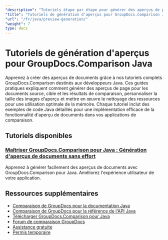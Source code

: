 ```yaml
---
"description": "Tutoriels étape par étape pour générer des aperçus de page pour les documents source, cible et résultants à l'aide de GroupDocs.Comparison pour Java."
"title": "Tutoriels de génération d'aperçus pour GroupDocs.Comparison Java"
"url": "/fr/java/preview-generation/"
"weight": 7
type: docs
---
```

# Tutoriels de génération d'aperçus pour GroupDocs.Comparison Java

Apprenez à créer des aperçus de documents grâce à nos tutoriels complets GroupDocs.Comparison destinés aux développeurs Java. Ces guides pratiques expliquent comment générer des aperçus de page pour les documents source, cible et les résultats de comparaison, personnaliser la taille des images d'aperçu et mettre en œuvre le nettoyage des ressources pour une utilisation optimale de la mémoire. Chaque tutoriel inclut des exemples de code Java détaillés pour une implémentation efficace de la fonctionnalité d'aperçu de documents dans vos applications de comparaison.

## Tutoriels disponibles

### [Maîtriser GroupDocs.Comparison pour Java : Génération d'aperçus de documents sans effort](./groupdocs-comparison-java-generate-previews/)
Apprenez à générer facilement des aperçus de documents avec GroupDocs.Comparison pour Java. Améliorez l'expérience utilisateur de votre application.

## Ressources supplémentaires

- [Comparaison de GroupDocs pour la documentation Java](https://docs.groupdocs.com/comparison/java/)
- [Comparaison de GroupDocs pour la référence de l'API Java](https://reference.groupdocs.com/comparison/java/)
- [Télécharger GroupDocs.Comparison pour Java](https://releases.groupdocs.com/comparison/java/)
- [Forum de comparaison GroupDocs](https://forum.groupdocs.com/c/comparison)
- [Assistance gratuite](https://forum.groupdocs.com/)
- [Permis temporaire](https://purchase.groupdocs.com/temporary-license/)